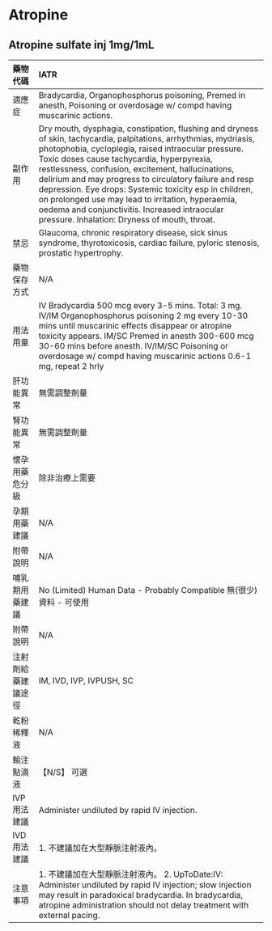 # Atropine

## Atropine sulfate inj 1mg/1mL

| 藥物代碼 | IATR |
| :--- | :--- |
| 適應症 | Bradycardia, Organophosphorus poisoning, Premed in anesth, Poisoning or overdosage w/ compd having muscarinic actions. |
| 副作用 | Dry mouth, dysphagia, constipation, flushing and dryness of skin, tachycardia, palpitations, arrhythmias, mydriasis, photophobia, cycloplegia, raised intraocular pressure. Toxic doses cause tachycardia, hyperpyrexia, restlessness, confusion, excitement, hallucinations, delirium and may progress to circulatory failure and resp depression. Eye drops: Systemic toxicity esp in children, on prolonged use may lead to irritation, hyperaemia, oedema and conjunctivitis. Increased intraocular pressure. Inhalation: Dryness of mouth, throat. |
| 禁忌 | Glaucoma, chronic respiratory disease, sick sinus syndrome, thyrotoxicosis, cardiac failure, pyloric stenosis, prostatic hypertrophy. |
| 藥物保存方式 | N/A |
| 用法用量 | IV Bradycardia 500 mcg every 3-5 mins. Total: 3 mg. IV/IM Organophosphorus poisoning 2 mg every 10-30 mins until muscarinic effects disappear or atropine toxicity appears. IM/SC Premed in anesth 300-600 mcg 30-60 mins before anesth. IV/IM/SC Poisoning or overdosage w/ compd having muscarinic actions 0.6-1 mg, repeat 2 hrly |
| 肝功能異常 | 無需調整劑量 |
| 腎功能異常 | 無需調整劑量 |
| 懷孕用藥危分級 | 除非治療上需要 |
| 孕期用藥建議 | N/A |
| 附帶說明 | N/A |
| 哺乳期用藥建議 | No \(Limited\) Human Data - Probably Compatible 無\(很少\)資料 - 可使用 |
| 附帶說明 | N/A |
| 注射劑給藥建議途徑 | IM, IVD, IVP, IVPUSH, SC |
| 乾粉稀釋液 | N/A |
| 輸注點滴液 | 【N/S】 可選 |
| IVP 用法建議 | Administer undiluted by rapid IV injection. |
| IVD 用法建議 | 1. 不建議加在大型靜脈注射液內。 |
| 注意事項 | 1. 不建議加在大型靜脈注射液內。 2. UpToDate:IV: Administer undiluted by rapid IV injection; slow injection may result in paradoxical bradycardia. In bradycardia, atropine administration should not delay treatment with external pacing. |

